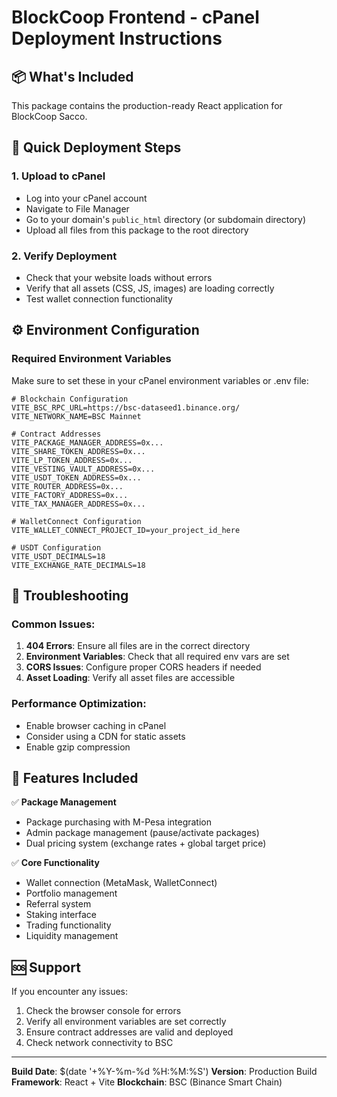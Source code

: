 # BlockCoop Frontend - cPanel Deployment Instructions

## 📦 What's Included
This package contains the production-ready React application for BlockCoop Sacco.

## 🚀 Quick Deployment Steps

### 1. Upload to cPanel
- Log into your cPanel account
- Navigate to File Manager
- Go to your domain's `public_html` directory (or subdomain directory)
- Upload all files from this package to the root directory

### 2. Verify Deployment
- Check that your website loads without errors
- Verify that all assets (CSS, JS, images) are loading correctly
- Test wallet connection functionality

## ⚙️ Environment Configuration

### Required Environment Variables
Make sure to set these in your cPanel environment variables or .env file:

```env
# Blockchain Configuration
VITE_BSC_RPC_URL=https://bsc-dataseed1.binance.org/
VITE_NETWORK_NAME=BSC Mainnet

# Contract Addresses
VITE_PACKAGE_MANAGER_ADDRESS=0x...
VITE_SHARE_TOKEN_ADDRESS=0x...
VITE_LP_TOKEN_ADDRESS=0x...
VITE_VESTING_VAULT_ADDRESS=0x...
VITE_USDT_TOKEN_ADDRESS=0x...
VITE_ROUTER_ADDRESS=0x...
VITE_FACTORY_ADDRESS=0x...
VITE_TAX_MANAGER_ADDRESS=0x...

# WalletConnect Configuration
VITE_WALLET_CONNECT_PROJECT_ID=your_project_id_here

# USDT Configuration
VITE_USDT_DECIMALS=18
VITE_EXCHANGE_RATE_DECIMALS=18
```

## 🔧 Troubleshooting

### Common Issues:
1. **404 Errors**: Ensure all files are in the correct directory
2. **Environment Variables**: Check that all required env vars are set
3. **CORS Issues**: Configure proper CORS headers if needed
4. **Asset Loading**: Verify all asset files are accessible

### Performance Optimization:
- Enable browser caching in cPanel
- Consider using a CDN for static assets
- Enable gzip compression

## 📱 Features Included

✅ **Package Management**
- Package purchasing with M-Pesa integration
- Admin package management (pause/activate packages)
- Dual pricing system (exchange rates + global target price)

✅ **Core Functionality**
- Wallet connection (MetaMask, WalletConnect)
- Portfolio management
- Referral system
- Staking interface
- Trading functionality
- Liquidity management

## 🆘 Support

If you encounter any issues:
1. Check the browser console for errors
2. Verify all environment variables are set correctly
3. Ensure contract addresses are valid and deployed
4. Check network connectivity to BSC

---

**Build Date**: $(date '+%Y-%m-%d %H:%M:%S')
**Version**: Production Build
**Framework**: React + Vite
**Blockchain**: BSC (Binance Smart Chain)
